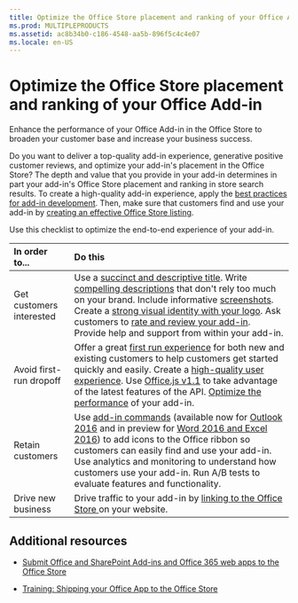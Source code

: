 ```yaml
---
title: Optimize the Office Store placement and ranking of your Office Add-in
ms.prod: MULTIPLEPRODUCTS
ms.assetid: ac8b34b0-c186-4548-aa5b-896f5c4c4e07
ms.locale: en-US
---
```



# Optimize the Office Store placement and ranking of your Office Add-in
Enhance the performance of your Office Add-in in the Office Store to broaden your customer base and increase your business success.
 

Do you want to deliver a top-quality add-in experience, generative positive customer reviews, and optimize your add-in's placement in the Office Store? The depth and value that you provide in your add-in determines in part your add-in's Office Store placement and ranking in store search results. To create a high-quality add-in experience, apply the  [best practices for add-in development](http://msdn.microsoft.com/library/013e1486-4482-42c1-bcda-edf8de06e771%28Office.15%29.aspx). Then, make sure that customers find and use your add-in by  [creating an effective Office Store listing](create-effective-office-store-apps-and-add-ins.md). 
 

Use this checklist to optimize the end-to-end experience of your add-in.
 


|**In order to...**|**Do this**|
|:-----|:-----|
|Get customers interested| Use a [succinct and descriptive title](create-effective-office-store-apps-and-add-ins.md#bk_name).  Write [compelling descriptions](create-effective-office-store-apps-and-add-ins.md#bk_describe) that don't rely too much on your brand. Include informative [screenshots](create-effective-office-store-apps-and-add-ins.md#bk_screenshots).  Create a [strong visual identity with your logo](create-effective-office-store-apps-and-add-ins.md#bk_images).  Ask customers to [rate and review your add-in](create-effective-office-store-apps-and-add-ins.md#bk_ratings).  Provide help and support from within your add-in.|
|Avoid first-run dropoff| Offer a great [first run experience](http://msdn.microsoft.com/library/013e1486-4482-42c1-bcda-edf8de06e771%28Office.15%29.aspx#bk_firstrun) for both new and existing customers to help customers get started quickly and easily. Create a [high-quality user experience](http://msdn.microsoft.com/library/013e1486-4482-42c1-bcda-edf8de06e771%28Office.15%29.aspx#bk_ux).  Use [Office.js v1.1](http://msdn.microsoft.com/library/641dc473-0931-4e00-8164-e7808ceed64d%28Office.15%29.aspx) to take advantage of the latest features of the API. [Optimize the performance](http://msdn.microsoft.com/library/013e1486-4482-42c1-bcda-edf8de06e771%28Office.15%29.aspx#bk_performance) of your add-in.|
|Retain customers| Use [add-in commands](http://msdn.microsoft.com/library/013e1486-4482-42c1-bcda-edf8de06e771%28Office.15%29.aspx#bk_commands) (available now for [Outlook 2016](http://msdn.microsoft.com/library/a806cdfa-4230-4bcb-bb3f-7e3d1c2f26c2%28Office.15%29.aspx) and in preview for [Word 2016 and Excel 2016](http://msdn.microsoft.com/library/5c898275-e47f-4e97-97df-098b769620d6%28Office.15%29.aspx)) to add icons to the Office ribbon so customers can easily find and use your add-in.  Use analytics and monitoring to understand how customers use your add-in. Run A/B tests to evaluate features and functionality.|
|Drive new business|Drive traffic to your add-in by  [linking to the Office Store ](promote-your-office-or-sharepoint-add-in-or-office-365-web-app.md) on your website.|

## Additional resources
<a name="bk_addresources"> </a>


-  [Submit Office and SharePoint Add-ins and Office 365 web apps to the Office Store](submit-office-and-sharepoint-add-ins-and-office-365-web-apps-to-the-office-store.md)
    
 
-  [Training: Shipping your Office App to the Office Store](http://dev.office.com/training)
    
 

